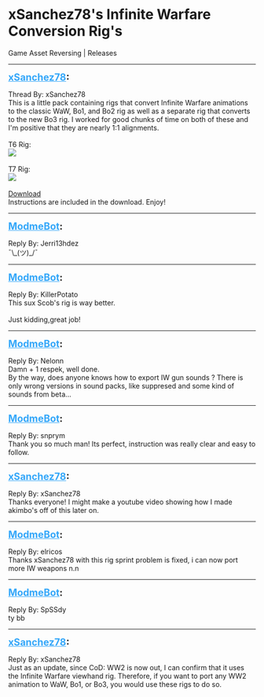 # xSanchez78's Infinite Warfare Conversion Rig's
Game Asset Reversing | Releases

---
<strong style="font-size: 1.4em;"><span style="text-decoration: underline;text-decoration-color: #34a7f9;"><span style="color:#34a7f9;">xSanchez78</span></span>:</strong>

<p>Thread By: xSanchez78<br />This is a little pack containing rigs that convert Infinite Warfare animations to the classic WaW, Bo1, and Bo2 rig as well as a separate rig that converts to the new Bo3 rig. I worked for good chunks of time on both of these and I&#39;m positive that they are nearly 1:1 alignments.<br /> <br />T6 Rig:<br /><img style="max-width: 500px;" src="https://i.gyazo.com/85adc31d3567e4deba2807726d9733fc.png"><br /> <br />T7 Rig:<br /><img style="max-width: 500px;" src="https://i.gyazo.com/c5423219d308d56d6b17b6f078c00968.png"><br /> <br /><a href="https://mega.nz/#!ssMD2YxL!UyskEoLnwv_vO8nYFCPAO-evCP8zoxTRtIGXVBI8vbI">Download</a> <br />Instructions are included in the download. Enjoy!</p>

---
<strong style="font-size: 1.4em;"><span style="text-decoration: underline;text-decoration-color: #34a7f9;"><span style="color:#34a7f9;">ModmeBot</span></span>:</strong>

<p>Reply By: Jerri13hdez<br />&#175;\_(ツ)_/&#175;</p>

---
<strong style="font-size: 1.4em;"><span style="text-decoration: underline;text-decoration-color: #34a7f9;"><span style="color:#34a7f9;">ModmeBot</span></span>:</strong>

<p>Reply By: KillerPotato<br />This sux Scob&#39;s rig is way better.<br /> <br />Just kidding,great job!</p>

---
<strong style="font-size: 1.4em;"><span style="text-decoration: underline;text-decoration-color: #34a7f9;"><span style="color:#34a7f9;">ModmeBot</span></span>:</strong>

<p>Reply By: Nelonn<br />Damn + 1 respek, well done.<br />By the way, does anyone knows how to export IW gun sounds ? There is only wrong versions in sound packs, like suppresed and some kind of sounds from beta...</p>

---
<strong style="font-size: 1.4em;"><span style="text-decoration: underline;text-decoration-color: #34a7f9;"><span style="color:#34a7f9;">ModmeBot</span></span>:</strong>

<p>Reply By: snprym<br />Thank you so much man! Its perfect, instruction was really clear and easy to follow.</p>

---
<strong style="font-size: 1.4em;"><span style="text-decoration: underline;text-decoration-color: #34a7f9;"><span style="color:#34a7f9;">xSanchez78</span></span>:</strong>

<p>Reply By: xSanchez78<br />Thanks everyone! I might make a youtube video showing how I made akimbo&#39;s off of this later on.</p>

---
<strong style="font-size: 1.4em;"><span style="text-decoration: underline;text-decoration-color: #34a7f9;"><span style="color:#34a7f9;">ModmeBot</span></span>:</strong>

<p>Reply By: elricos<br />Thanks xSanchez78 with this rig sprint problem is fixed, i can now port more IW weapons n.n</p>

---
<strong style="font-size: 1.4em;"><span style="text-decoration: underline;text-decoration-color: #34a7f9;"><span style="color:#34a7f9;">ModmeBot</span></span>:</strong>

<p>Reply By: SpSSdy<br />ty bb</p>

---
<strong style="font-size: 1.4em;"><span style="text-decoration: underline;text-decoration-color: #34a7f9;"><span style="color:#34a7f9;">xSanchez78</span></span>:</strong>

<p>Reply By: xSanchez78<br />Just as an update, since CoD: WW2 is now out, I can confirm that it uses the Infinite Warfare viewhand rig. Therefore, if you want to port any WW2 animation to WaW, Bo1, or Bo3, you would use these rigs to do so.</p>
